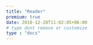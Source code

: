 ```yaml
---
title: "Reader"
premium: true
date: 2018-12-28T11:02:05+06:00 
# type dont remove or customize
type : "docs"
---
```

